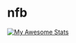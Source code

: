 # nfb


[![My Awesome Stats](https://awesome-github-stats.azurewebsites.net/user-stats/nfb?cardType=level-alternate&theme=github-dark&preferLogin=false)](https://git.io/awesome-stats-card)
